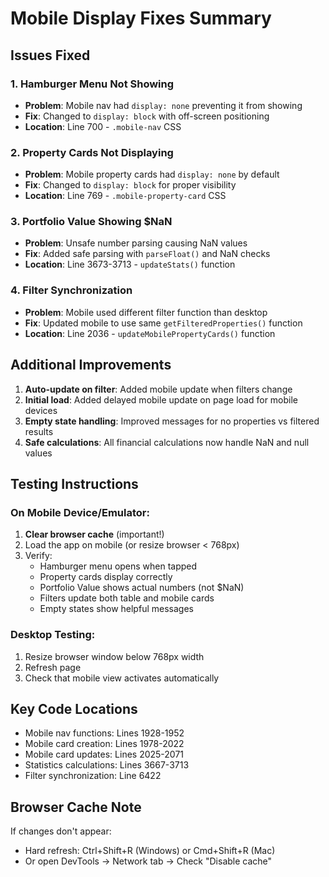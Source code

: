 # Mobile Display Fixes Summary

## Issues Fixed

### 1. Hamburger Menu Not Showing
- **Problem**: Mobile nav had `display: none` preventing it from showing
- **Fix**: Changed to `display: block` with off-screen positioning
- **Location**: Line 700 - `.mobile-nav` CSS

### 2. Property Cards Not Displaying
- **Problem**: Mobile property cards had `display: none` by default
- **Fix**: Changed to `display: block` for proper visibility
- **Location**: Line 769 - `.mobile-property-card` CSS

### 3. Portfolio Value Showing $NaN
- **Problem**: Unsafe number parsing causing NaN values
- **Fix**: Added safe parsing with `parseFloat()` and NaN checks
- **Location**: Line 3673-3713 - `updateStats()` function

### 4. Filter Synchronization
- **Problem**: Mobile used different filter function than desktop
- **Fix**: Updated mobile to use same `getFilteredProperties()` function
- **Location**: Line 2036 - `updateMobilePropertyCards()` function

## Additional Improvements

1. **Auto-update on filter**: Added mobile update when filters change
2. **Initial load**: Added delayed mobile update on page load for mobile devices
3. **Empty state handling**: Improved messages for no properties vs filtered results
4. **Safe calculations**: All financial calculations now handle NaN and null values

## Testing Instructions

### On Mobile Device/Emulator:
1. **Clear browser cache** (important!)
2. Load the app on mobile (or resize browser < 768px)
3. Verify:
   - Hamburger menu opens when tapped
   - Property cards display correctly
   - Portfolio Value shows actual numbers (not $NaN)
   - Filters update both table and mobile cards
   - Empty states show helpful messages

### Desktop Testing:
1. Resize browser window below 768px width
2. Refresh page
3. Check that mobile view activates automatically

## Key Code Locations

- Mobile nav functions: Lines 1928-1952
- Mobile card creation: Lines 1978-2022
- Mobile card updates: Lines 2025-2071
- Statistics calculations: Lines 3667-3713
- Filter synchronization: Line 6422

## Browser Cache Note

If changes don't appear:
- Hard refresh: Ctrl+Shift+R (Windows) or Cmd+Shift+R (Mac)
- Or open DevTools → Network tab → Check "Disable cache"